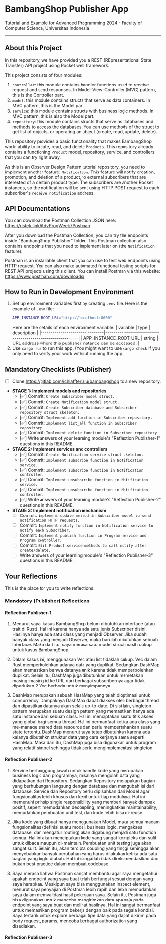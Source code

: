 # BambangShop Publisher App
Tutorial and Example for Advanced Programming 2024 - Faculty of Computer Science, Universitas Indonesia

---

## About this Project
In this repository, we have provided you a REST (REpresentational State Transfer) API project using Rocket web framework.

This project consists of four modules:
1.  `controller`: this module contains handler functions used to receive request and send responses.
    In Model-View-Controller (MVC) pattern, this is the Controller part.
2.  `model`: this module contains structs that serve as data containers.
    In MVC pattern, this is the Model part.
3.  `service`: this module contains structs with business logic methods.
    In MVC pattern, this is also the Model part.
4.  `repository`: this module contains structs that serve as databases and methods to access the databases.
    You can use methods of the struct to get list of objects, or operating an object (create, read, update, delete).

This repository provides a basic functionality that makes BambangShop work: ability to create, read, and delete `Product`s.
This repository already contains a functioning `Product` model, repository, service, and controllers that you can try right away.

As this is an Observer Design Pattern tutorial repository, you need to implement another feature: `Notification`.
This feature will notify creation, promotion, and deletion of a product, to external subscribers that are interested of a certain product type.
The subscribers are another Rocket instances, so the notification will be sent using HTTP POST request to each subscriber's `receive notification` address.

## API Documentations

You can download the Postman Collection JSON here: https://ristek.link/AdvProgWeek7Postman

After you download the Postman Collection, you can try the endpoints inside "BambangShop Publisher" folder.
This Postman collection also contains endpoints that you need to implement later on (the `Notification` feature).

Postman is an installable client that you can use to test web endpoints using HTTP request.
You can also make automated functional testing scripts for REST API projects using this client.
You can install Postman via this website: https://www.postman.com/downloads/

## How to Run in Development Environment
1.  Set up environment variables first by creating `.env` file.
    Here is the example of `.env` file:
    ```bash
    APP_INSTANCE_ROOT_URL="http://localhost:8000"
    ```
    Here are the details of each environment variable:
    | variable              | type   | description                                                |
    |-----------------------|--------|------------------------------------------------------------|
    | APP_INSTANCE_ROOT_URL | string | URL address where this publisher instance can be accessed. |
2.  Use `cargo run` to run this app.
    (You might want to use `cargo check` if you only need to verify your work without running the app.)

## Mandatory Checklists (Publisher)
-   [ ] Clone https://gitlab.com/ichlaffterlalu/bambangshop to a new repository.
-   **STAGE 1: Implement models and repositories**
    -   [✅] Commit: `Create Subscriber model struct.`
    -   [✅] Commit: `Create Notification model struct.`
    -   [✅] Commit: `Create Subscriber database and Subscriber repository struct skeleton.`
    -   [✅] Commit: `Implement add function in Subscriber repository.`
    -   [✅] Commit: `Implement list_all function in Subscriber repository.`
    -   [✅] Commit: `Implement delete function in Subscriber repository.`
    -   [✅] Write answers of your learning module's "Reflection Publisher-1" questions in this README.
-   **STAGE 2: Implement services and controllers**
    -   [✅] Commit: `Create Notification service struct skeleton.`
    -   [✅] Commit: `Implement subscribe function in Notification service.`
    -   [✅] Commit: `Implement subscribe function in Notification controller.`
    -   [✅] Commit: `Implement unsubscribe function in Notification service.`
    -   [✅] Commit: `Implement unsubscribe function in Notification controller.`
    -   [✅] Write answers of your learning module's "Reflection Publisher-2" questions in this README.
-   **STAGE 3: Implement notification mechanism**
    -   [ ] Commit: `Implement update method in Subscriber model to send notification HTTP requests.`
    -   [ ] Commit: `Implement notify function in Notification service to notify each Subscriber.`
    -   [ ] Commit: `Implement publish function in Program service and Program controller.`
    -   [ ] Commit: `Edit Product service methods to call notify after create/delete.`
    -   [ ] Write answers of your learning module's "Reflection Publisher-3" questions in this README.

## Your Reflections
This is the place for you to write reflections:

### Mandatory (Publisher) Reflections

#### Reflection Publisher-1
1. Menurut saya, kasus BambangShop belum dibutuhkan interface (atau trait di Rust). Hal ini karena hanya ada satu jenis Subscriber disini. Hasilnya hanya ada satu class yang menjadi Observer. Jika sudah banyak class yang menjadi Observer, maka barulah dibutuhkan sebuah interface. Maka dari itu, saya merasa satu model struct masih cukup untuk kasus BambangShop.

2. Dalam kasus ini, menggunakan Vec atau list tidaklah cukup. Vec dalam Rust memperbolehkan adanya data yang duplikat. Sedangkan DashMap akan memastikan bahwa datanya unik karena tidak memperbolehkan duplikat. Selain itu, DashMap juga dibutuhkan untuk memetakan masing-masing id ke URL dari berbagai subscribernya agar tidak diperlukan 2 Vec berbeda untuk menyimpannya.

3. DashMap merupakan sebuah HashMap yang telah dioptimasi untuk concurrency. Dampaknya DashMap dapat diakses oleh berbagai thread dan dipastikan datanya akan selalu up-to-date. Di sisi lain, singleton pattern merupakan suatu design pattern yang memastikan hanya ada satu instance dari sebuah class. Hal ini menciptakan suatu titik akses yang global bagi semua thread. Hal ini bermanfaat ketika ada class yang me-manage shared data resource dan perlu mempertahankan suatu state tertentu. DashMap menurut saya tetap dibutuhkan karena ada kalanya dibutuhkn struktur data yang cara kerjanya sama seperti HashMap. Maka dari itu, DashMap juga bisa digunakan untuk program yang relatif simpel sehingga tidak perlu mengimplementasi singleton.

#### Reflection Publisher-2
1. Service bertanggung jawab untuk handle kode yang merupakan business logic dari programnya, misalnya mengolah data yang didapatkan dari Repository. Sedangkan Repository merupakan bagian yang berhubungan langsung dengan database dan mengubah isi dari database. Service dan Repository perlu dipisahkan dari Model agar fungsionalitas lebih khusus dan kecil untuk tiap modulnya. Hal ini memenuhi prinsip single responsibility yang memberi banyak dampak positif, seperti memudahkan decoupling, meningkatkan maintainability, memudahkan pembuatan unit test, dan kode lebih bisa di-reuse. 

2. Jika kode yang dibuat hanya menggunakan Model, maka semua macam fungsionalitas (definisi suatu model, business logic, mengakses database, dan mengatur routing) akan digabung menjadi satu function semua. Hal ini akan menciptakan kode yang sangat kompleks dan sulit untuk dibaca maupun di-maintain. Pembuatan unit testing juga akan sangat sulit. Selain itu, akan tercipta coupling yang tinggi sehingga akan menyebabkan banyak perubahan yang harus dilakukan ketika ada satu bagian yang ingin diubah. Hal ini sangatlah tidak direkomendasikan dan bukan best practice dalam membuat codebase.

3. Saya merasa bahwa Postman sangat membantu agar saya mengetahui apakah endpoint yang saya buat telah berfungsi sesuai dengan yang saya harapkan. Meskipun saya bisa menggunakan inspect element, menurut saya penyajian di Postman lebih rapih dan lebih memudahkan saya dalam memvalidasi hasil pekerjaan saya. Selain itu, Postman juga bisa digunakan untuk mencoba mengirimkan data apa saja pada endpoint yang saya buat dan melihat hasilnya. Hal ini sangat bermanfaat untuk memastikan program bekerja dengan baik pada segala kondisi. Saya tertarik untuk explore berbagai tipe data yang dapat dikirim pada body request, params, mencoba berbagai authorization yang disediakan.

#### Reflection Publisher-3

